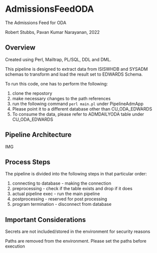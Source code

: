 # AdmissionsFeedODA

The Admissions Feed for ODA

Robert Stubbs, Pavan Kumar Narayanan, 2022

## Overview

Created using Perl, Mailtrap, PL/SQL, DDL and DML.

This pipeline is designed to extract data from ISISWHDB and SYSADM schemas to transform and load the result set to EDWARDS Schema.

To run this code, one has to perform the following:

1. clone the repostory 
2. make necessary changes to the path references
3. run the following command `perl main.pl` under PipelineAdmApp
4. Please point it to a different database other than CU_ODA_EDWARDS
5. To consume the data, please refer to ADMDAILYODA table under CU_ODA_EDWARDS

## Pipeline Architecture

IMG 

## Process Steps

The pipeline is divided into the following steps in that particular order:

1. connecting to database - making the connection
2. preprocessing - check if the table exists and drop if it does
3. actual pipeline exec - run the main pipeline
4. postprocessing - reserved for post processing 
5. program termination - disconnect from database

## Important Considerations

Secrets are not included/stored in the environment for security reasons

Paths are removed from the environment. Please set the paths before execution
